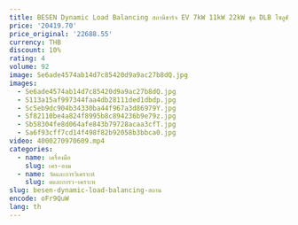 ```yaml
---
title: BESEN Dynamic Load Balancing สถานีชาร์จ EV 7kW 11kW 22kW ชุด DLB โซลูชันพลังงานอัจฉริยะสําหรับการติดตั้งและขายซ้ํา
price: '20419.70'
price_original: '22688.55'
currency: THB
discount: 10%
rating: 4
volume: 92
image: Se6ade4574ab14d7c85420d9a9ac27b8dQ.jpg
images:
  - Se6ade4574ab14d7c85420d9a9ac27b8dQ.jpg
  - S113a15af997344faa4db28111ded1dbdp.jpg
  - Sc5eb9dc904b34330ba44f967a3d86979Y.jpg
  - Sf82110be4a824f8995b8c894236b9e79z.jpg
  - Sb58304fe8d064afe843b79728acaa3cfT.jpg
  - Sa6f93cff7cd14f498f82b92058b3bbca0.jpg
video: 4000270970609.mp4
categories:
  - name: เครื่องมือ
    slug: เคร-องม
  - name: วัดและการวิเคราะห์
    slug: ดและการว-เคราะห
slug: besen-dynamic-load-balancing-สถาน
encode: oFr9QuW
lang: th
---
```

  